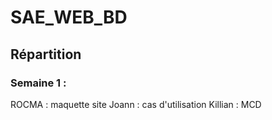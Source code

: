 # SAE_WEB_BD

## 





## Répartition
### Semaine 1 :
ROCMA : maquette site
Joann : cas d'utilisation
Killian : MCD
